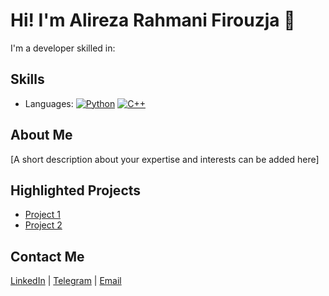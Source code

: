 # Hi! I'm Alireza Rahmani Firouzja 👋

I'm a developer skilled in:

## Skills
- Languages: [![Python](https://img.shields.io/badge/-Python-3776AB?logo=python&logoColor=white)](https://github.com/arf1383) [![C++](https://img.shields.io/badge/-C++-00599C?logo=c%2B%2B&logoColor=white)](https://github.com/arf1383)

## About Me
[A short description about your expertise and interests can be added here]

## Highlighted Projects
- [Project 1](project-link)
- [Project 2](project-link)

## Contact Me
[LinkedIn](https://shorturl.at/9uxw6) | [Telegram](https://t.me/Alireza8366) | [Email](mailto:arf.firouzja1583@gmail.com)
